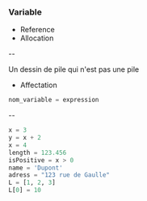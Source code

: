 ### Variable

- Reference
- Allocation

--

Un dessin de pile qui n'est pas une pile

- Affectation

```python
nom_variable = expression
```

--

```python
x = 3
y = x + 2
x = 4
length = 123.456
isPositive = x > 0
name = 'Dupont'
adress = "123 rue de Gaulle"
L = [1, 2, 3]
L[0] = 10
```
